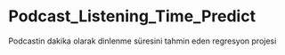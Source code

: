 # Podcast_Listening_Time_Predict
Podcastin dakika olarak dinlenme süresini tahmin eden regresyon projesi
